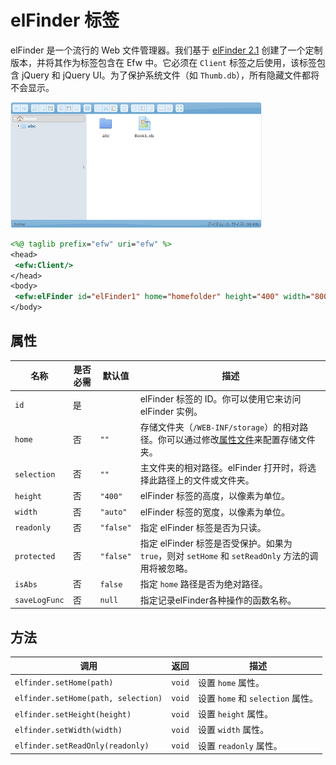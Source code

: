 # elFinder 标签

elFinder 是一个流行的 Web 文件管理器。我们基于 [elFinder 2.1](https://studio-42.github.io/elFinder/) 创建了一个定制版本，并将其作为标签包含在 Efw 中。它必须在 `Client` 标签之后使用，该标签包含 jQuery 和 jQuery UI。为了保护系统文件（如 `Thumb.db`），所有隐藏文件都将不会显示。

![elFinder 标签截图](../img/addition_tag_elfinder.png)

```jsp
<%@ taglib prefix="efw" uri="efw" %>
<head>
 <efw:Client/>
</head>
<body>
 <efw:elFinder id="elFinder1" home="homefolder" height="400" width="800" readonly="false" /> // 或 efw:elfinder, efw:Elfinder, efw:ELFINDER
</body>
```

## 属性

| 名称 | 是否必需 | 默认值 | 描述 |
|---|---|---|---|
| `id` | 是 |  | elFinder 标签的 ID。你可以使用它来访问 elFinder 实例。 |
| `home` | 否 | `""` | 存储文件夹（`/WEB-INF/storage`）的相对路径。你可以通过修改[属性文件](properties.web.md)来配置存储文件夹。 |
| `selection` | 否 | `""` | 主文件夹的相对路径。elFinder 打开时，将选择此路径上的文件或文件夹。 |
| `height` | 否 | `"400"` | elFinder 标签的高度，以像素为单位。 |
| `width` | 否 | `"auto"` | elFinder 标签的宽度，以像素为单位。 |
| `readonly` | 否 | `"false"` | 指定 elFinder 标签是否为只读。 |
| `protected` | 否 | `"false"` | 指定 elFinder 标签是否受保护。如果为 `true`，则对 `setHome` 和 `setReadOnly` 方法的调用将被忽略。 |
| `isAbs` | 否 | `false` | 指定 `home` 路径是否为绝对路径。 |
| `saveLogFunc` | 否 | `null` | 指定记录elFinder各种操作的函数名称。|

## 方法

| 调用 | 返回 | 描述 |
|---|---|---|
| `elfinder.setHome(path)` | `void` | 设置 `home` 属性。 |
| `elfinder.setHome(path, selection)` | `void` | 设置 `home` 和 `selection` 属性。 |
| `elfinder.setHeight(height)` | `void` | 设置 `height` 属性。 |
| `elfinder.setWidth(width)` | `void` | 设置 `width` 属性。 |
| `elfinder.setReadOnly(readonly)` | `void` | 设置 `readonly` 属性。 |